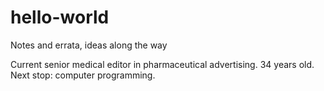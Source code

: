 # hello-world

Notes and errata, ideas along the way

Current senior medical editor in pharmaceutical advertising. 34 years old. Next stop: computer programming. 
